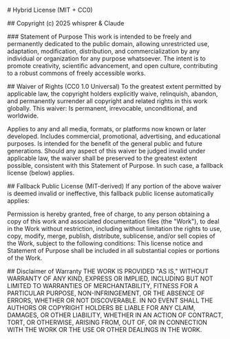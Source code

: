 \# Hybrid License (MIT + CC0)

\## Copyright (c) 2025 whisprer \& Claude



\### Statement of Purpose
This work is intended to be freely and permanently dedicated to the public domain, allowing unrestricted use, adaptation, modification, distribution, and commercialization by any individual or organization for any purpose whatsoever. The intent is to promote creativity, scientific advancement, and open culture, contributing to a robust commons of freely accessible works.



\## Waiver of Rights (CC0 1.0 Universal)
To the greatest extent permitted by applicable law, the copyright holders explicitly waive, relinquish, abandon, and permanently surrender all copyright and related rights in this work globally. This waiver:
Is permanent, irrevocable, unconditional, and worldwide.


Applies to any and all media, formats, or platforms now known or later developed.
Includes commercial, promotional, advertising, and educational purposes.
Is intended for the benefit of the general public and future generations.
Should any aspect of this waiver be judged invalid under applicable law, the waiver shall be preserved to the greatest extent possible, consistent with this Statement of Purpose. In such case, a fallback license (below) applies.



\## Fallback Public License (MIT-derived)
If any portion of the above waiver is deemed invalid or ineffective, this fallback public license automatically applies:

Permission is hereby granted, free of charge, to any person obtaining a copy of this work and associated documentation files (the "Work"), to deal in the Work without restriction, including without limitation the rights to use, copy, modify, merge, publish, distribute, sublicense, and/or sell copies of the Work, subject to the following conditions:
This license notice and Statement of Purpose shall be included in all substantial copies or portions of the Work.



\## Disclaimer of Warranty
THE WORK IS PROVIDED "AS IS," WITHOUT WARRANTY OF ANY KIND, EXPRESS OR IMPLIED, INCLUDING BUT NOT LIMITED TO WARRANTIES OF MERCHANTABILITY, FITNESS FOR A PARTICULAR PURPOSE, NON-INFRINGEMENT, OR THE ABSENCE OF ERRORS, WHETHER OR NOT DISCOVERABLE. IN NO EVENT SHALL THE AUTHORS OR COPYRIGHT HOLDERS BE LIABLE FOR ANY CLAIM, DAMAGES, OR OTHER LIABILITY, WHETHER IN AN ACTION OF CONTRACT, TORT, OR OTHERWISE, ARISING FROM, OUT OF, OR IN CONNECTION WITH THE WORK OR THE USE OR OTHER DEALINGS IN THE WORK.

